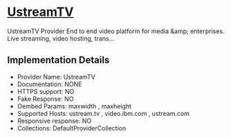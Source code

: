 # [UstreamTV](https://ustream.tv)

UstreamTV Provider
End to end video platform for media &amp;amp;
enterprises. Live streaming, video hosting, trans...

## Implementation Details

- Provider
Name: UstreamTV
- Documentation: NONE
- HTTPS support: NO
- Fake Response: NO
- Oembed Params: maxwidth , maxheight
- Supported Hosts: ustream.tv , video.ibm.com , ustream.com
- Responsive response: NO
- Collections: DefaultProviderCollection


